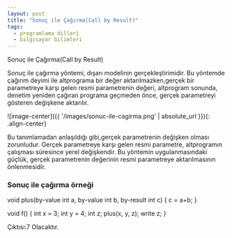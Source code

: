 ```yaml
---
layout: post
title: "Sonuç ile Çağırma(Call by Result)"
tags:
  - programlama dilleri
  - bilgisayar bilimleri
---
```


Sonuç ile Çağırma(Call by Result)

Sonuç ile çağırma yöntemi, dışarı modelinin gerçekleştirimidir.
Bu yöntemde çağırım deyimi ile altprograma bir değer aktarılmazken,gerçek bir parametreye karşı gelen resmi parametrenin değeri, altprogram sonunda, denetim yeniden çağıran programa geçmeden önce, gerçek parametreyi gösteren değişkene aktarılır.

![image-center]({{ '/images/sonuc-ile-cagirma.png' | absolute_url }}){: .align-center}

Bu tanımlamadan anlaşıldığı gibi,gerçek parametrenin değişken olması zorunludur.
Gerçek parametreye karşı gelen resmi parametre, altprogramın çalışması süresince yerel değişkendir. 
Bu yöntemin uygulanmasındaki güçlük, gerçek parametrenin değerinin resmi parametreye aktarılmasının
önlenmesidir.



### Sonuç ile çağırma örneği

void plus(by-value int a, by-value int b, by-result int c)
{
c = a+b;
}

void f()
{
int x = 3; int y = 4; int z;
plus(x, y, z);
write z;
}

Çıktısı:7 Olacaktır.